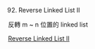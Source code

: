 92. Reverse Linked List II

反轉 m ~ n 位置的 linked list

[Reverse Linked List II](https://leetcode.com/problems/reverse-linked-list-ii/)
